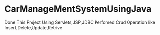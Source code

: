 # CarManageMentSystemUsingJava
Done This Project Using Servlets,JSP,JDBC
Perfomed Crud Operation like Insert,Delete,Update,Retrive
